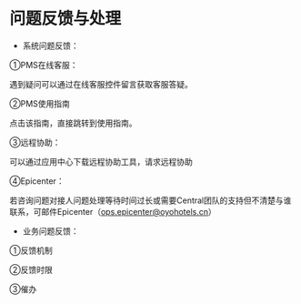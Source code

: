 # 问题反馈与处理

* 系统问题反馈：

①PMS在线客服：

遇到疑问可以通过在线客服控件留言获取客服答疑。

②PMS使用指南

点击该指南，直接跳转到使用指南。

③远程协助：

可以通过应用中心下载远程协助工具，请求远程协助

④Epicenter：

若咨询问题对接人问题处理等待时间过长或需要Central团队的支持但不清楚与谁联系，可邮件Epicenter（ops.epicenter@oyohotels.cn）

* 业务问题反馈：

①反馈机制

②反馈时限

③催办



